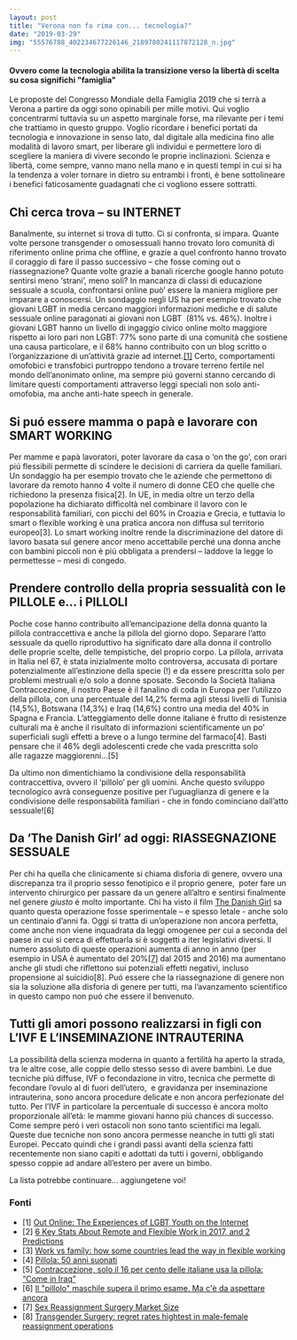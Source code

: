 ```yaml
---
layout: post
title: "Verona non fa rima con... tecnologia?"
date: "2019-03-29"
img: "55576788_402234677226146_2189780241117872128_n.jpg"
---
```


#### Ovvero come la tecnologia abilita la transizione verso la libertà di scelta su cosa significhi "famiglia"

Le proposte del Congresso Mondiale della Famiglia 2019 che si terrà a Verona a partire da oggi sono opinabili per mille motivi. Qui voglio concentrarmi tuttavia su un aspetto marginale forse, ma rilevante per i temi che trattiamo in questo gruppo. Voglio ricordare i benefici portati da tecnologia e innovazione in senso lato, dal digitale alla medicina fino alle modalità di lavoro smart, per liberare gli individui e permettere loro di scegliere la maniera di vivere secondo le proprie inclinazioni. Scienza e libertà, come sempre, vanno mano nella mano e in questi tempi in cui si ha la tendenza a voler tornare in dietro su entrambi i fronti, è bene sottolineare i benefici faticosamente guadagnati che ci vogliono essere sottratti. 

## Chi cerca trova – su INTERNET

Banalmente, su internet si trova di tutto. Ci si confronta, si impara. Quante volte persone transgender o omosessuali hanno trovato loro comunità di riferimento online prima che offline, e grazie a quel confronto hanno trovato il coraggio di fare il passo successivo – che fosse coming out o riassegnazione? Quante volte grazie a banali ricerche google hanno potuto sentirsi meno ‘strani’, meno soli? In mancanza di classi di educazione sessuale a scuola, confrontarsi online può’ essere la maniera migliore per imparare a conoscersi. Un sondaggio negli US ha per esempio trovato che giovani LGBT in media cercano maggiori informazioni mediche e di salute sessuale online paragonati ai giovani non LGBT  (81% vs. 46%). Inoltre i giovani LGBT hanno un livello di ingaggio civico online molto maggiore rispetto ai loro pari non LGBT: 77% sono parte di una comunità che sostiene una causa particolare, e il 68% hanno contribuito con un blog scritto o l’organizzazione di un’attività grazie ad internet.[\[1\]](https://docs.google.com/a/ambrosetti.eu/document/d/1I-aPOfa3w6-G7qiRvn4LqugDjioYVoR0X8FKOIROmJA/mobilebasic#ftnt1) Certo, comportamenti omofobici e transfobici purtroppo tendono a trovare terreno fertile nel mondo dell’anonimato online, ma sempre piú governi stanno cercando di limitare questi comportamenti attraverso leggi speciali non solo anti-omofobia, ma anche anti-hate speech in generale.

## Si puó essere mamma o papà e lavorare con SMART WORKING 

Per mamme e papà lavoratori, poter lavorare da casa o ‘on the go’, con orari piú flessibili permette di scindere le decisioni di carriera da quelle familiari. Un sondaggio ha per esempio trovato che le aziende che permettono di lavorare da remoto hanno 4 volte il numero di donne CEO che quelle che richiedono la presenza fisica\[2\]. In UE, in media oltre un terzo della popolazione ha dichiarato difficoltà nel combinare il lavoro con le responsabilità familiari, con picchi del 60% in Croazia e Grecia, e tuttavia lo smart o flexible working è una pratica ancora non diffusa sul territorio europeo\[3\]. Lo smart working inoltre rende la discriminazione del datore di lavoro basata sul genere ancor meno accettabile perché una donna anche con bambini piccoli non è piú obbligata a prendersi – laddove la legge lo permettesse – mesi di congedo.

## Prendere controllo della propria sessualità con le PILLOLE e... i PILLOLI

Poche cose hanno contribuito all’emancipazione della donna quanto la pillola contraccettiva e anche la pillola del giorno dopo. Separare l’atto sessuale da quello riproduttivo ha significato dare alla donna il controllo delle proprie scelte, delle tempistiche, del proprio corpo. La pillola, arrivata in Italia nel 67, è stata inizialmente molto controversa, accusata di portare potenzialmente all’estinzione della specie (!) e da essere prescritta solo per problemi mestruali e/o solo a donne sposate. Secondo la Società Italiana Contraccezione, il nostro Paese è il fanalino di coda in Europa per l’utilizzo della pillola, con una percentuale del 14,2% ferma agli stessi livelli di Tunisia (14,5%), Botswana (14,3%) e Iraq (14,6%) contro una media del 40% in Spagna e Francia. L’atteggiamento delle donne italiane è frutto di resistenze culturali ma è anche il risultato di informazioni scientificamente un po’ superficiali sugli effetti a breve o a lungo termine del farmaco\[4\]. Basti pensare che il 46% degli adolescenti crede che vada prescritta solo alle ragazze maggiorenni...\[5\] 

Da ultimo non dimentichiamo la condivisione della responsabilità contraccettiva, ovvero il ‘pillolo’ per gli uomini. Anche questo sviluppo tecnologico avrà conseguenze positive per l’uguaglianza di genere e la condivisione delle responsabilità familiari - che in fondo cominciano dall’atto sessuale!\[6\] 

## Da ‘The Danish Girl’ ad oggi: RIASSEGNAZIONE SESSUALE

Per chi ha quella che clinicamente si chiama disforia di genere, ovvero una discrepanza tra il proprio sesso fenotipico e il proprio genere,  poter fare un intervento chirurgico per passare da un genere all’altro e sentirsi finalmente nel genere _giusto_ é molto importante. Chi ha visto il film [The Danish Girl](https://www.google.com/url?q=https://www.google.com/url?q%3Dhttps://www.imdb.com/title/tt0810819/%26amp;sa%3DD%26amp;ust%3D1553845346571000&sa=D&ust=1553845346587000&usg=AFQjCNGpGof-QV14K7jRjlv4xCMBefwt6g) sa quanto questa operazione fosse sperimentale – e spesso letale - anche solo un centinaio d’anni fa. Oggi si tratta di un’operazione non ancora perfetta, come anche non viene inquadrata da leggi omogenee per cui a seconda del paese in cui si cerca di effettuarla si è soggetti a iter legislativi diversi. Il numero assoluto di queste operazioni aumenta di anno in anno (per esempio in USA è aumentato del 20%[\[7\]](https://docs.google.com/a/ambrosetti.eu/document/d/1I-aPOfa3w6-G7qiRvn4LqugDjioYVoR0X8FKOIROmJA/mobilebasic#ftnt7) dal 2015 and 2016) ma aumentano anche gli studi che riflettono sui potenziali effetti negativi, incluso propensione al suicidio\[8\]. Puó essere che la riassegnazione di genere non sia la soluzione alla disforia di genere per tutti, ma l’avanzamento scientifico in questo campo non puó che essere il benvenuto.

## Tutti gli amori possono realizzarsi in figli con L’IVF E L’INSEMINAZIONE INTRAUTERINA

La possibilità della scienza moderna in quanto a fertilità ha aperto la strada, tra le altre cose, alle coppie dello stesso sesso di avere bambini. Le due tecniche piú diffuse, IVF o fecondazione in vitro, tecnica che permette di fecondare l’ovulo al di fuori dell’utero,  e gravidanza per inseminazione intrauterina, sono ancora procedure delicate e non ancora perfezionate del tutto. Per l’IVF in particolare la percentuale di successo è ancora molto proporzionale all’età: le mamme giovani hanno piú chances di successo. Come sempre peró i veri ostacoli non sono tanto scientifici ma legali. Queste due tecniche non sono ancora permesse neanche in tutti gli stati Europei. Peccato quindi che i grandi passi avanti della scienza fatti recentemente non siano capiti e adottati da tutti i governi, obbligando spesso coppie ad andare all’estero per avere un bimbo. 

La lista potrebbe continuare... aggiungetene voi!

### Fonti

- \[1\] [Out Online: The Experiences of LGBT Youth on the Internet](https://www.glsen.org/press/study-finds-lgbt-youth-face-greater-harassment-online)
- \[2\] [6 Key Stats About Remote and Flexible Work in 2017, and 2 Predictions](https://www.flexjobs.com/blog/post/stats-about-remote-and-flexible-work-2017-predictions/)
- \[3\] [Work vs family: how some countries lead the way in flexible working](https://www.euractiv.com/section/economy-jobs/opinion/work-vs-family-how-some-countries-lead-the-way-in-flexible-working/)
- \[4\] [Pillola: 50 anni suonati](http://sicontraccezione.it/pillola-50-anni-suonati.php)
- \[5\] [Contraccezione, solo il 16 per cento delle italiane usa la pillola: “Come in Iraq”](https://www.ilfattoquotidiano.it/2012/07/06/contraccezione-solo-16-per-cento-delle-italiane-usa-pillola-come-iraq-e-botswana/254970/)
- \[6\] [Il "pillolo" maschile supera il primo esame. Ma c'è da aspettare ancora](https://www.repubblica.it/salute/medicina-e-ricerca/2019/03/26/news/il_pillolo_maschile_supera_il_primo_esame_a_pieni_voti-222559566/)
- \[7\] [Sex Reassignment Surgery Market Size](https://www.gminsights.com/industry-analysis/sex-reassignment-surgery-market)
- \[8\] [Transgender Surgery: regret rates hightest in male-female reassignment operations](https://www.newsweek.com/transgender-women-transgender-men-sex-change-sex-reassignment-surgery-676777)
